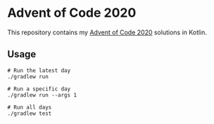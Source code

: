 # Advent of Code 2020

This repository contains my [Advent of Code 2020](https://adventofcode.com/) solutions in Kotlin.

## Usage

```shell script
# Run the latest day
./gradlew run

# Run a specific day
./gradlew run --args 1

# Run all days
./gradlew test
```

